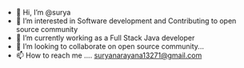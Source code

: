 - 👋 Hi, I’m @surya
- 👀 I’m interested in Software development and Contributing to open source community
- 🌱 I’m currently working as a Full Stack Java developer
- 💞️ I’m looking to collaborate on open source community...
- 📫 How to reach me ....  suryanarayana13271@gmail.com

<!---
surya170/surya170 is a ✨ special ✨ repository because its `README.md` (this file) appears on your GitHub profile.
You can click the Preview link to take a look at your changes.
--->
